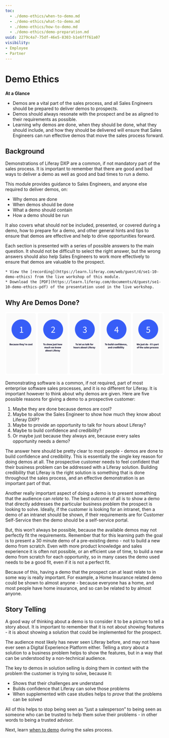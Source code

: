 ```yaml
---
toc:
  - ./demo-ethics/when-to-demo.md
  - ./demo-ethics/what-to-demo.md
  - ./demo-ethics/how-to-demo.md
  - ./demo-ethics/demo-preparation.md
uuid: 2279c4a7-75df-46e5-8303-b1e6fff61a07
visibility: 
- Employee
- Partner
---
```


# Demo Ethics

**At a Glance**

* Demos are a vital part of the sales process, and all Sales Engineers should be prepared to deliver demos to prospects.
* Demos should always resonate with the prospect and be as aligned to their requirements as possible.
* Learning why demos are done, when they should be done, what they should include, and how they should be delivered will ensure that Sales Engineers can run effective demos that move the sales process forward.

## Background

Demonstrations of Liferay DXP are a common, if not mandatory part of the sales process. It is important to remember that there are good and bad ways to deliver a demo as well as good and bad times to run a demo.

This module provides guidance to Sales Engineers, and anyone else required to deliver demos, on:

* Why demos are done
* When demos should be done
* What a demo should contain
* How a demo should be run

It also covers what should _not_ be included, presented, or covered during a demo, how to prepare for a demo, and other general hints and tips to ensure that demos are effective and help to drive opportunities forward.

Each section is presented with a series of possible answers to the main question. It should not be difficult to select the right answer, but the wrong answers should also help Sales Engineers to work more effectively to ensure that demos are valuable to the prospect.

```{note}
* View the [recording](https://learn.liferay.com/web/guest/d/se1-10-demo-ethics) from the live workshop of this module.
* Download the [PDF](https://learn.liferay.com/documents/d/guest/se1-10-demo-ethics-pdf) of the presentation used in the live workshop.
```

## Why Are Demos Done?

![Five possible reasons for doing demos are: because they are cool, to show how much the SE knows about Liferay, to let the SE talk for hours, to build confidence and credibility; because they are always done.](./demo-ethics/images/01.png)

Demonstrating software is a common, if not required, part of most enterprise software sales processes, and it is no different for Liferay. It is important however to think about why demos are given. Here are five possible reasons for giving a demo to a prospective customer:

1. Maybe they are done because demos are cool?
1. Maybe to allow the Sales Engineer to show how much they know about Liferay DXP?
1. Maybe to provide an opportunity to talk for hours about Liferay?
1. Maybe to build confidence and credibility?
1. Or maybe just because they always are, because every sales opportunity needs a demo?

The answer here should be pretty clear to most people - demos are done to build confidence and credibility. This is essentially the single key reason for doing demos at all. The prospective customer needs to feel confident that their business problem can be addressed with a Liferay solution. Building credibility that Liferay is the right solution is something that is done throughout the sales process, and an effective demonstration is an important part of that.

Another really important aspect of doing a demo is to present something that the audience can _relate_ to. The best outcome of all is to show a demo that directly addresses the particular business problem the prospect is looking to solve. Ideally, if the customer is looking for an intranet, then a demo of an intranet should be shown, if their requirements are for Customer Self-Service then the demo should be a self-service portal.

But, this won’t always be possible, because the available demos may not perfectly fit the requirements. Remember that for this learning path the goal is to present a 30 minute demo of a pre-existing demo - not to build a new demo from scratch. Even with more product knowledge and sales experience it is often not possible, or an efficient use of time, to build a new demo from scratch for each opportunity, so in many cases the demo used needs to be a good fit, even if it is not a perfect fit.

Because of this, having a demo that the prospect can at least relate to in some way is really important. For example, a Home Insurance related demo could be shown to almost anyone - because everyone has a home, and most people have home insurance, and so can be related to by almost anyone.

## Story Telling

A good way of thinking about a demo is to consider it to be a picture to tell a story about. It is important to remember that it is not about showing features - it is about showing a solution that could be implemented for the prospect.

The audience most likely has never seen Liferay before, and may not have ever seen a Digital Experience Platform either. Telling a story about a solution to a business problem helps to show the features, but in a way that can be understood by a non-technical audience.

The key to demos in solution selling is doing them in context with the problem the customer is trying to solve, because it:

* Shows that their challenges are understand
* Builds confidence that Liferay can solve those problems
* When supplemented with case studies helps to _prove_ that the problems can be solved

All of this helps to stop being seen as “just a salesperson” to being seen as someone who can be trusted to help them solve their problems - in other words to being a trusted advisor.

Next, learn [when to demo](./demo-ethics/when-to-demo.md) during the sales process.
